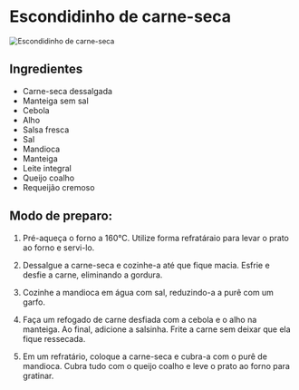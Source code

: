 # Escondidinho de carne-seca

<img src="/Users/fabioyoshida/Desktop/DIO/git:github/dio-desafio-github-primeiro-repositorio/receitas/escondidinho-de-carne-seca/escondidinho-de-carne-seca.jpeg" alt="Escondidinho de carne-seca" style="zoom:90%;" />

## Ingredientes

- Carne-seca dessalgada
- Manteiga sem sal
- Cebola
- Alho
- Salsa fresca
- Sal
- Mandioca
- Manteiga
- Leite integral
- Queijo coalho
- Requeijão cremoso

## Modo de preparo:

1. Pré-aqueça o forno a 160°C. Utilize forma refratáraio para levar o prato ao forno e servi-lo.

2. Dessalgue a carne-seca e cozinhe-a até que fique macia. Esfrie e desfie a carne, eliminando a gordura.

3. Cozinhe a mandioca em água com sal, reduzindo-a a purê com um garfo.

4. Faça um refogado de carne desfiada com a cebola e o alho na manteiga. Ao final, adicione a salsinha. Frite a carne sem deixar que ela fique ressecada.

5. Em um refratário, coloque a carne-seca e cubra-a com o purê de mandioca. Cubra tudo com o queijo coalho e leve o prato ao forno para gratinar.

   

